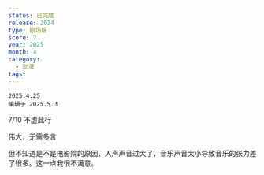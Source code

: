 ```yaml
---
status: 已完成
release: 2024
type: 剧场版
score: 7
year: 2025
month: 4
category:
  - 动漫
tags:
---
```

	2025.4.25
	编辑于 2025.5.3

7/10 不虚此行

伟大，无需多言

但不知道是不是电影院的原因，人声声音过大了，音乐声音太小导致音乐的张力差了很多。这一点我很不满意。